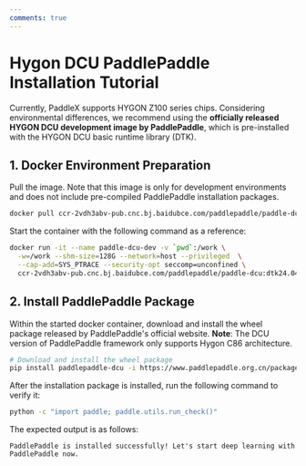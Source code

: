 ```yaml
---
comments: true
---
```


# Hygon DCU PaddlePaddle Installation Tutorial

Currently, PaddleX supports HYGON Z100 series chips. Considering environmental differences, we recommend using the <b>officially released HYGON DCU development image by PaddlePaddle</b>, which is pre-installed with the HYGON DCU basic runtime library (DTK).

## 1. Docker Environment Preparation
Pull the image. Note that this image is only for development environments and does not include pre-compiled PaddlePaddle installation packages.

```bash
docker pull ccr-2vdh3abv-pub.cnc.bj.baidubce.com/paddlepaddle/paddle-dcu:dtk24.04.1-kylinv10-gcc82
```

Start the container with the following command as a reference:

```bash
docker run -it --name paddle-dcu-dev -v `pwd`:/work \
  -w=/work --shm-size=128G --network=host --privileged  \
  --cap-add=SYS_PTRACE --security-opt seccomp=unconfined \
  ccr-2vdh3abv-pub.cnc.bj.baidubce.com/paddlepaddle/paddle-dcu:dtk24.04.1-kylinv10-gcc82 /bin/bash
```

## 2. Install PaddlePaddle Package
Within the started docker container, download and install the wheel package released by PaddlePaddle's official website. <b>Note</b>: The DCU version of PaddlePaddle framework only supports Hygon C86 architecture.

```bash
# Download and install the wheel package
pip install paddlepaddle-dcu -i https://www.paddlepaddle.org.cn/packages/nightly/dcu
```

After the installation package is installed, run the following command to verify it:

```bash
python -c "import paddle; paddle.utils.run_check()"
```

The expected output is as follows:

```
PaddlePaddle is installed successfully! Let's start deep learning with PaddlePaddle now.
```
